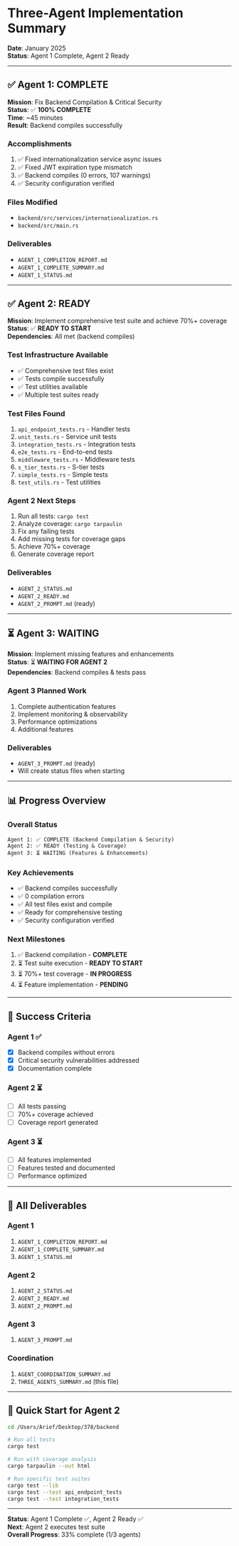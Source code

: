 # Three-Agent Implementation Summary

**Date**: January 2025  
**Status**: Agent 1 Complete, Agent 2 Ready

---

## ✅ Agent 1: COMPLETE

**Mission**: Fix Backend Compilation & Critical Security  
**Status**: ✅ **100% COMPLETE**  
**Time**: ~45 minutes  
**Result**: Backend compiles successfully

### Accomplishments
1. ✅ Fixed internationalization service async issues
2. ✅ Fixed JWT expiration type mismatch
3. ✅ Backend compiles (0 errors, 107 warnings)
4. ✅ Security configuration verified

### Files Modified
- `backend/src/services/internationalization.rs`
- `backend/src/main.rs`

### Deliverables
- `AGENT_1_COMPLETION_REPORT.md`
- `AGENT_1_COMPLETE_SUMMARY.md`
- `AGENT_1_STATUS.md`

---

## ✅ Agent 2: READY

**Mission**: Implement comprehensive test suite and achieve 70%+ coverage  
**Status**: ✅ **READY TO START**  
**Dependencies**: All met (backend compiles)

### Test Infrastructure Available
- ✅ Comprehensive test files exist
- ✅ Tests compile successfully
- ✅ Test utilities available
- ✅ Multiple test suites ready

### Test Files Found
1. `api_endpoint_tests.rs` - Handler tests
2. `unit_tests.rs` - Service unit tests
3. `integration_tests.rs` - Integration tests
4. `e2e_tests.rs` - End-to-end tests
5. `middleware_tests.rs` - Middleware tests
6. `s_tier_tests.rs` - S-tier tests
7. `simple_tests.rs` - Simple tests
8. `test_utils.rs` - Test utilities

### Agent 2 Next Steps
1. Run all tests: `cargo test`
2. Analyze coverage: `cargo tarpaulin`
3. Fix any failing tests
4. Add missing tests for coverage gaps
5. Achieve 70%+ coverage
6. Generate coverage report

### Deliverables
- `AGENT_2_STATUS.md`
- `AGENT_2_READY.md`
- `AGENT_2_PROMPT.md` (ready)

---

## ⏳ Agent 3: WAITING

**Mission**: Implement missing features and enhancements  
**Status**: ⏳ **WAITING FOR AGENT 2**  
**Dependencies**: Backend compiles & tests pass

### Agent 3 Planned Work
1. Complete authentication features
2. Implement monitoring & observability
3. Performance optimizations
4. Additional features

### Deliverables
- `AGENT_3_PROMPT.md` (ready)
- Will create status files when starting

---

## 📊 Progress Overview

### Overall Status
```
Agent 1: ✅ COMPLETE (Backend Compilation & Security)
Agent 2: ✅ READY (Testing & Coverage)  
Agent 3: ⏳ WAITING (Features & Enhancements)
```

### Key Achievements
- ✅ Backend compiles successfully
- ✅ 0 compilation errors
- ✅ All test files exist and compile
- ✅ Ready for comprehensive testing
- ✅ Security configuration verified

### Next Milestones
1. ✅ Backend compilation - **COMPLETE**
2. ⏳ Test suite execution - **READY TO START**
3. ⏳ 70%+ test coverage - **IN PROGRESS**
4. ⏳ Feature implementation - **PENDING**

---

## 🎯 Success Criteria

### Agent 1 ✅
- [x] Backend compiles without errors
- [x] Critical security vulnerabilities addressed
- [x] Documentation complete

### Agent 2 ⏳
- [ ] All tests passing
- [ ] 70%+ coverage achieved
- [ ] Coverage report generated

### Agent 3 ⏳
- [ ] All features implemented
- [ ] Features tested and documented
- [ ] Performance optimized

---

## 📁 All Deliverables

### Agent 1
1. `AGENT_1_COMPLETION_REPORT.md`
2. `AGENT_1_COMPLETE_SUMMARY.md`
3. `AGENT_1_STATUS.md`

### Agent 2
1. `AGENT_2_STATUS.md`
2. `AGENT_2_READY.md`
3. `AGENT_2_PROMPT.md`

### Agent 3
1. `AGENT_3_PROMPT.md`

### Coordination
1. `AGENT_COORDINATION_SUMMARY.md`
2. `THREE_AGENTS_SUMMARY.md` (this file)

---

## 🚀 Quick Start for Agent 2

```bash
cd /Users/Arief/Desktop/378/backend

# Run all tests
cargo test

# Run with coverage analysis
cargo tarpaulin --out html

# Run specific test suites
cargo test --lib
cargo test --test api_endpoint_tests
cargo test --test integration_tests
```

---

**Status**: Agent 1 Complete ✅, Agent 2 Ready ✅  
**Next**: Agent 2 executes test suite  
**Overall Progress**: 33% complete (1/3 agents)

